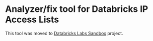# Analyzer/fix tool for Databricks IP Access Lists

This tool was moved to [Databricks Labs Sandbox](https://github.com/databrickslabs/sandbox/tree/main/ip_access_list_analyzer) project.
